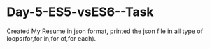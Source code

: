 # Day-5-ES5-vsES6--Task
Created My Resume in json format, 
printed the json file in all type of loops(for,for in,for of,for each).
